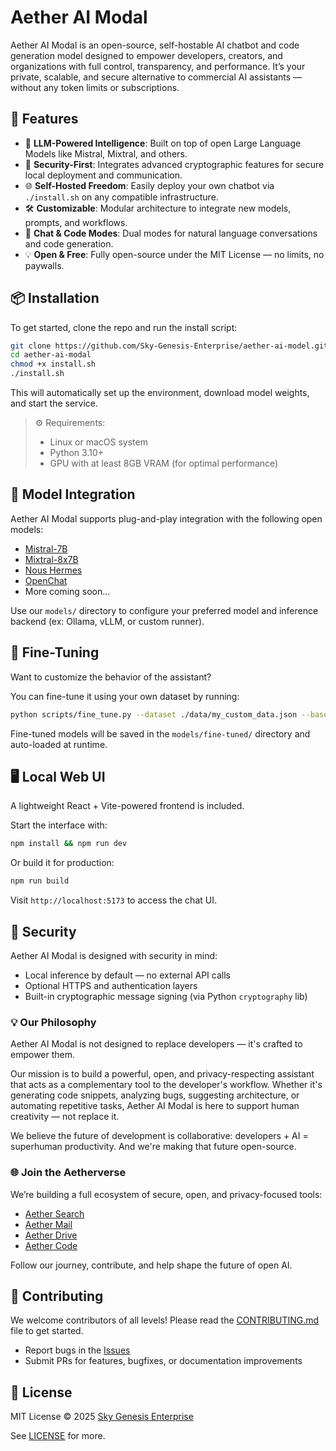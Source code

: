 # Aether AI Modal

Aether AI Modal is an open-source, self-hostable AI chatbot and code generation model designed to empower developers, creators, and organizations with full control, transparency, and performance. It’s your private, scalable, and secure alternative to commercial AI assistants — without any token limits or subscriptions.

## 🚀 Features

- 🧠 **LLM-Powered Intelligence**: Built on top of open Large Language Models like Mistral, Mixtral, and others.
- 🔐 **Security-First**: Integrates advanced cryptographic features for secure local deployment and communication.
- 🌐 **Self-Hosted Freedom**: Easily deploy your own chatbot via `./install.sh` on any compatible infrastructure.
- 🛠️ **Customizable**: Modular architecture to integrate new models, prompts, and workflows.
- 💬 **Chat & Code Modes**: Dual modes for natural language conversations and code generation.
- 💡 **Open & Free**: Fully open-source under the MIT License — no limits, no paywalls.

## 📦 Installation

To get started, clone the repo and run the install script:

```bash
git clone https://github.com/Sky-Genesis-Enterprise/aether-ai-model.git
cd aether-ai-modal
chmod +x install.sh
./install.sh
```

This will automatically set up the environment, download model weights, and start the service.

> ⚙️ Requirements:
> - Linux or macOS system
> - Python 3.10+
> - GPU with at least 8GB VRAM (for optimal performance)

## 🧩 Model Integration

Aether AI Modal supports plug-and-play integration with the following open models:

- [Mistral-7B](https://github.com/mistralai)
- [Mixtral-8x7B](https://github.com/mistralai)
- [Nous Hermes](https://huggingface.co/NousResearch)
- [OpenChat](https://github.com/imoneoi/openchat)
- More coming soon...

Use our `models/` directory to configure your preferred model and inference backend (ex: Ollama, vLLM, or custom runner).

## 🧠 Fine-Tuning

Want to customize the behavior of the assistant?

You can fine-tune it using your own dataset by running:

```bash
python scripts/fine_tune.py --dataset ./data/my_custom_data.json --base_model mistral-7b
```

Fine-tuned models will be saved in the `models/fine-tuned/` directory and auto-loaded at runtime.

## 🖥️ Local Web UI

A lightweight React + Vite-powered frontend is included.

Start the interface with:

```bash
npm install && npm run dev
```

Or build it for production:

```bash
npm run build
```

Visit `http://localhost:5173` to access the chat UI.

## 🔐 Security

Aether AI Modal is designed with security in mind:

- Local inference by default — no external API calls
- Optional HTTPS and authentication layers
- Built-in cryptographic message signing (via Python `cryptography` lib)


### 💡 Our Philosophy
Aether AI Modal is not designed to replace developers — it's crafted to empower them.

Our mission is to build a powerful, open, and privacy-respecting assistant that acts as a complementary tool to the developer's workflow. Whether it's generating code snippets, analyzing bugs, suggesting architecture, or automating repetitive tasks, Aether AI Modal is here to support human creativity — not replace it.

We believe the future of development is collaborative: developers + AI = superhuman productivity. And we're making that future open-source.

### 🌐 Join the Aetherverse

We’re building a full ecosystem of secure, open, and privacy-focused tools:

- [Aether Search](https://github.com/Sky-Genesis-Enterprise/aether-search)
- [Aether Mail](https://github.com/Sky-Genesis-Enterprise/aether-mail)
- [Aether Drive](https://github.com/Sky-Genesis-Enterprise/aether-drive)
- [Aether Code](https://github.com/Sky-Genesis-Enterprise/aether-code)

Follow our journey, contribute, and help shape the future of open AI.


## 🤝 Contributing

We welcome contributors of all levels! Please read the [CONTRIBUTING.md](./CONTRIBUTING.md) file to get started.

- Report bugs in the [Issues](https://github.com/Sky-Genesis-Enterprise/aether-ai-model/issues)
- Submit PRs for features, bugfixes, or documentation improvements

## 📄 License

MIT License © 2025 [Sky Genesis Enterprise](https://skygenesisenterprise.com)

See [LICENSE](./LICENSE) for more.
